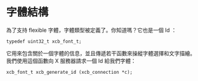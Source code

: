 字體結構
===

為了支持 flexible 字體，字體類型被定義了。你知道嗎？它也是一個 Id ：

    typedef uint32_t xcb_font_t;

它用來包含關於一個字體的信息，並且傳遞若干函數來操縱字體選擇和文字描繪。我們使用這個函數向 X 服務器請求一個 Id 給我們字體：

    xcb_font_t xcb_generate_id (xcb_connection *c);
